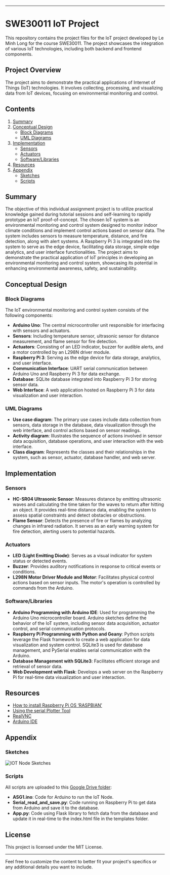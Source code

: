 
---

# SWE30011 IoT Project

This repository contains the project files for the IoT project developed by Le Minh Long for the course SWE30011. The project showcases the integration of various IoT technologies, including both backend and frontend components.

## Project Overview

The project aims to demonstrate the practical applications of Internet of Things (IoT) technologies. It involves collecting, processing, and visualizing data from IoT devices, focusing on environmental monitoring and control.

## Contents

1. [Summary](#summary)
2. [Conceptual Design](#conceptual-design)
   - [Block Diagrams](#block-diagrams)
   - [UML Diagrams](#uml-diagrams)
3. [Implementation](#implementation)
   - [Sensors](#sensors)
   - [Actuators](#actuators)
   - [Software/Libraries](#software-libraries)
4. [Resources](#resources)
5. [Appendix](#appendix)
   - [Sketches](#sketches)
   - [Scripts](#scripts)

## Summary

The objective of this individual assignment project is to utilize practical knowledge gained during tutorial sessions and self-learning to rapidly prototype an IoT proof-of-concept. The chosen IoT system is an environmental monitoring and control system designed to monitor indoor climate conditions and implement control actions based on sensor data. The system includes sensors to measure temperature, distance, and fire detection, along with alert systems. A Raspberry Pi 3 is integrated into the system to serve as the edge device, facilitating data storage, simple edge analytics, and user interface functionalities. The project aims to demonstrate the practical application of IoT principles in developing an environmental monitoring and control system, showcasing its potential in enhancing environmental awareness, safety, and sustainability.

## Conceptual Design

### Block Diagrams

The IoT environmental monitoring and control system consists of the following components:
- **Arduino Uno**: The central microcontroller unit responsible for interfacing with sensors and actuators.
- **Sensors**: Including temperature sensor, ultrasonic sensor for distance measurement, and flame sensor for fire detection.
- **Actuators**: Consisting of an LED indicator, buzzer for audible alerts, and a motor controlled by an L298N driver module.
- **Raspberry Pi 3**: Serving as the edge device for data storage, analytics, and user interface.
- **Communication Interface**: UART serial communication between Arduino Uno and Raspberry Pi 3 for data exchange.
- **Database**: SQLite database integrated into Raspberry Pi 3 for storing sensor data.
- **Web Interface**: A web application hosted on Raspberry Pi 3 for data visualization and user interaction.

### UML Diagrams

- **Use case diagram**: The primary use cases include data collection from sensors, data storage in the database, data visualization through the web interface, and control actions based on sensor readings.
- **Activity diagram**: Illustrates the sequence of actions involved in sensor data acquisition, database operations, and user interaction with the web interface.
- **Class diagram**: Represents the classes and their relationships in the system, such as sensor, actuator, database handler, and web server.

## Implementation

### Sensors

- **HC-SR04 Ultrasonic Sensor**: Measures distance by emitting ultrasonic waves and calculating the time taken for the waves to return after hitting an object. It provides real-time distance data, enabling the system to assess spatial constraints and detect obstacles or obstructions.
- **Flame Sensor**: Detects the presence of fire or flames by analyzing changes in infrared radiation. It serves as an early warning system for fire detection, alerting users to potential hazards.

### Actuators

- **LED (Light Emitting Diode)**: Serves as a visual indicator for system status or detected events.
- **Buzzer**: Provides auditory notifications in response to critical events or conditions.
- **L298N Motor Driver Module and Motor**: Facilitates physical control actions based on sensor inputs. The motor's operation is controlled by commands from the Arduino.

### Software/Libraries

- **Arduino Programming with Arduino IDE**: Used for programming the Arduino Uno microcontroller board. Arduino sketches define the behavior of the IoT system, including sensor data acquisition, actuator control, and serial communication protocols.
- **Raspberry Pi Programming with Python and Geany**: Python scripts leverage the Flask framework to create a web application for data visualization and system control. SQLite3 is used for database management, and PySerial enables serial communication with the Arduino.
- **Database Management with SQLite3**: Facilitates efficient storage and retrieval of sensor data.
- **Web Development with Flask**: Develops a web server on the Raspberry Pi for real-time data visualization and user interaction.

## Resources

- [How to install Raspberry Pi OS ‘RASPBIAN’](https://www.youtube.com/watch?v=h6GOb07FjG0)
- [Using the serial Plotter Tool](https://docs.arduino.cc/software/ide-v2/tutorials/ide-v2-serial-plotter/)
- [RealVNC](https://www.realvnc.com/en/)
- [Arduino IDE](https://www.arduino.cc/en/software)

## Appendix

### Sketches

![IOT Node Sketches](path/to/sketch-image)

### Scripts

All scripts are uploaded to this [Google Drive folder](https://drive.google.com/drive/u/0/folders/1x0u4qIex74hq06mrMND7y7tcCb2Fz4WS):

- **ASG1.ino**: Code for Arduino to run the IoT Node.
- **Serial_read_and_save.py**: Code running on Raspberry Pi to get data from Arduino and save it to the database.
- **App.py**: Code using Flask library to fetch data from the database and update it in real-time to the index.html file in the templates folder.

## License

This project is licensed under the MIT License.

---

Feel free to customize the content to better fit your project's specifics or any additional details you want to include.
